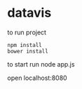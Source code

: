 # datavis

to run project

	npm install
	bower install

to start run
node app.js

open
localhost:8080
